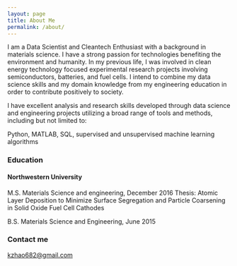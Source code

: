 ```yaml
---
layout: page
title: About Me
permalink: /about/
---
```


I am a Data Scientist and Cleantech Enthusiast with a background in materials science. I have a strong passion for technologies benefiting the environment and humanity. In my previous life, I was involved in clean energy technology focused experimental research projects involving semiconductors, batteries, and fuel cells. I intend to combine my data science skills and my domain knowledge from my engineering education in order to contribute positively to society.

I have excellent analysis and research skills developed through data science and engineering projects utilizing a broad range of tools and methods, including but not limited to:

Python, MATLAB, SQL, supervised and unsupervised machine learning algorithms

### Education

#### Northwestern University

M.S. Materials Science and engineering, December 2016
	Thesis: Atomic Layer Deposition to Minimize Surface Segregation and Particle Coarsening in Solid Oxide Fuel Cell Cathodes

B.S. Materials Science and Engineering, June 2015

### Contact me

[kzhao682@gmail.com](mailto:kzhao682@gmail.com)